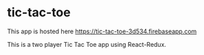# tic-tac-toe

This app is hosted here https://tic-tac-toe-3d534.firebaseapp.com

This is a two player Tic Tac Toe app using React-Redux.

